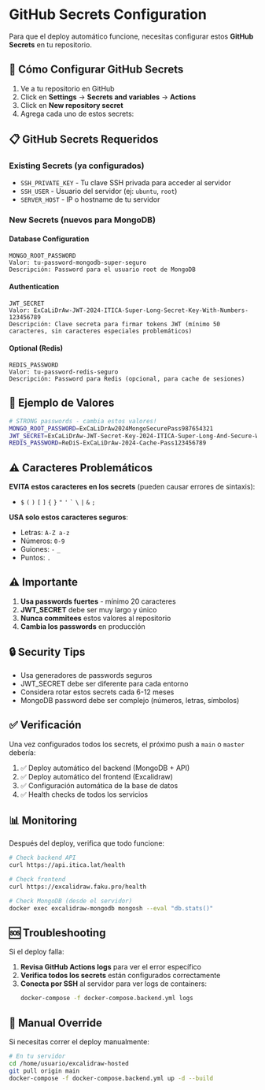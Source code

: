# GitHub Secrets Configuration

Para que el deploy automático funcione, necesitas configurar estos **GitHub Secrets** en tu repositorio.

## 🔐 Cómo Configurar GitHub Secrets

1. Ve a tu repositorio en GitHub
2. Click en **Settings** → **Secrets and variables** → **Actions**
3. Click en **New repository secret**
4. Agrega cada uno de estos secrets:

## 📋 GitHub Secrets Requeridos

### Existing Secrets (ya configurados)
- `SSH_PRIVATE_KEY` - Tu clave SSH privada para acceder al servidor
- `SSH_USER` - Usuario del servidor (ej: `ubuntu`, `root`)
- `SERVER_HOST` - IP o hostname de tu servidor

### New Secrets (nuevos para MongoDB)

#### Database Configuration
```
MONGO_ROOT_PASSWORD
Valor: tu-password-mongodb-super-seguro
Descripción: Password para el usuario root de MongoDB
```

#### Authentication
```
JWT_SECRET
Valor: ExCaLiDrAw-JWT-2024-ITICA-Super-Long-Secret-Key-With-Numbers-123456789
Descripción: Clave secreta para firmar tokens JWT (mínimo 50 caracteres, sin caracteres especiales problemáticos)
```

#### Optional (Redis)
```
REDIS_PASSWORD
Valor: tu-password-redis-seguro
Descripción: Password para Redis (opcional, para cache de sesiones)
```

## 🎯 Ejemplo de Valores

```bash
# STRONG passwords - cambia estos valores!
MONGO_ROOT_PASSWORD=ExCaLiDrAw2024MongoSecurePass987654321
JWT_SECRET=ExCaLiDrAw-JWT-Secret-Key-2024-ITICA-Super-Long-And-Secure-Without-Special-Chars
REDIS_PASSWORD=ReDiS-ExCaLiDrAw-2024-Cache-Pass123456789
```

## ⚠️ Caracteres Problemáticos

**EVITA estos caracteres en los secrets** (pueden causar errores de sintaxis):
- `$` `(` `)` `[` `]` `{` `}` `"` `'` `` ` `` `\` `|` `&` `;`

**USA solo estos caracteres seguros**:
- Letras: `A-Z a-z`
- Números: `0-9`
- Guiones: `-` `_`
- Puntos: `.`

## ⚠️ Importante

1. **Usa passwords fuertes** - mínimo 20 caracteres
2. **JWT_SECRET** debe ser muy largo y único
3. **Nunca commitees** estos valores al repositorio
4. **Cambia los passwords** en producción

## 🔒 Security Tips

- Usa generadores de passwords seguros
- JWT_SECRET debe ser diferente para cada entorno
- Considera rotar estos secrets cada 6-12 meses
- MongoDB password debe ser complejo (números, letras, símbolos)

## ✅ Verificación

Una vez configurados todos los secrets, el próximo push a `main` o `master` debería:

1. ✅ Deploy automático del backend (MongoDB + API)
2. ✅ Deploy automático del frontend (Excalidraw)
3. ✅ Configuración automática de la base de datos
4. ✅ Health checks de todos los servicios

## 📊 Monitoring

Después del deploy, verifica que todo funcione:

```bash
# Check backend API
curl https://api.itica.lat/health

# Check frontend
curl https://excalidraw.faku.pro/health

# Check MongoDB (desde el servidor)
docker exec excalidraw-mongodb mongosh --eval "db.stats()"
```

## 🆘 Troubleshooting

Si el deploy falla:

1. **Revisa GitHub Actions logs** para ver el error específico
2. **Verifica todos los secrets** están configurados correctamente
3. **Conecta por SSH** al servidor para ver logs de containers:
   ```bash
   docker-compose -f docker-compose.backend.yml logs
   ```

## 🔄 Manual Override

Si necesitas correr el deploy manualmente:

```bash
# En tu servidor
cd /home/usuario/excalidraw-hosted
git pull origin main
docker-compose -f docker-compose.backend.yml up -d --build
```